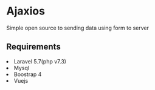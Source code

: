 <!--h-->
# Ajaxios
Simple  open source to sending data using form to server

<h2>Requirements</h2>
    <li>Laravel 5.7(php v7.3)
    <li>Mysql
    <li>Boostrap 4
    <li>Vuejs
